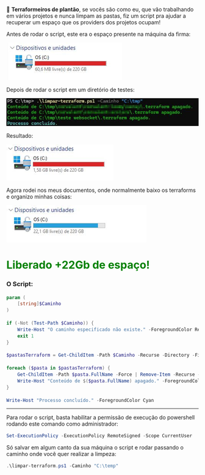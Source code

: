 🚂 **Terraformeiros de plantão**, se vocês são como eu, que vão trabalhando em vários projetos e nunca limpam as pastas, fiz um script pra ajudar a recuperar um espaço que os providers dos projetos ocupam!

Antes de rodar o script, este era o espaço presente na máquina da firma:

![Imagem 1 - Espa o ocupado antes de rodar o script](img/img01.jpg)

Depois de rodar o script em um diretório de testes:

![Imagem 1 - Espa o ocupado antes de rodar o script](img/img02.jpg)

Resultado:

![Imagem 1 - Espa o ocupado antes de rodar o script](img/img03.jpg)
 

Agora rodei nos meus documentos, onde normalmente baixo os terraforms e organizo minhas coisas:

![Imagem 1 - Espa o ocupado antes de rodar o script](img/img04.jpg)
 

# <font color="#008000">Liberado +22Gb de espaço!</font>



### O Script:

```Powershell
param (
    [string]$Caminho
)

if (-Not (Test-Path $Caminho)) {
    Write-Host "O caminho especificado não existe." -ForegroundColor Red
    exit 1
}

$pastasTerraform = Get-ChildItem -Path $Caminho -Recurse -Directory -Filter ".terraform"

foreach ($pasta in $pastasTerraform) {
    Get-ChildItem -Path $pasta.FullName -Force | Remove-Item -Recurse -Force
    Write-Host "Conteúdo de $($pasta.FullName) apagado." -ForegroundColor Green
}

Write-Host "Processo concluído." -ForegroundColor Cyan
```

---

Para rodar o script, basta habilitar a permissão de execução do powershell rodando este comando como administrador:
```Powershell
Set-ExecutionPolicy -ExecutionPolicy RemoteSigned -Scope CurrentUser
```

Só salvar em algum canto da sua máquina o script e rodar passando o caminho onde você quer realizar a limpeza:
 
```Powershell 
.\limpar-terraform.ps1 -Caminho "C:\temp"
```
